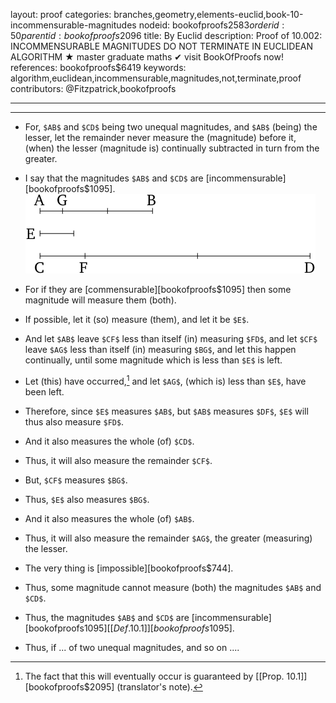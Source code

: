 layout: proof
categories: branches,geometry,elements-euclid,book-10-incommensurable-magnitudes
nodeid: bookofproofs$2583
orderid: 50
parentid: bookofproofs$2096
title: By Euclid
description:  Proof of 10.002: INCOMMENSURABLE MAGNITUDES DO NOT TERMINATE IN EUCLIDEAN ALGORITHM &#9733; master graduate maths &#10004; visit BookOfProofs now!
references: bookofproofs$6419
keywords: algorithm,euclidean,incommensurable,magnitudes,not,terminate,proof
contributors: @Fitzpatrick,bookofproofs

---


---



* For, `$AB$` and `$CD$` being two unequal magnitudes, and `$AB$` (being) the lesser, let the remainder never measure the (magnitude) before it, (when) the lesser (magnitude is) continually subtracted in turn from the greater.
* I say that the magnitudes `$AB$` and `$CD$` are [incommensurable][bookofproofs$1095].
![fig002e](https://github.com/bookofproofs/bookofproofs.github.io/blob/main/_sources/_assets/images/euclid/Book10/fig002e.png?raw=true)

* For if they are [commensurable][bookofproofs$1095] then some magnitude will measure them (both).
* If possible, let it (so) measure (them), and let it be `$E$`.
* And let `$AB$` leave `$CF$` less than itself (in) measuring `$FD$`, and let `$CF$` leave `$AG$` less than itself (in) measuring `$BG$`, and let this happen continually, until some magnitude which is less than `$E$` is left.
* Let (this) have occurred,[^1] and let `$AG$`, (which is) less than `$E$`, have been left.
* Therefore, since `$E$` measures `$AB$`, but `$AB$` measures `$DF$`, `$E$` will thus also measure `$FD$`.
* And it also measures the whole (of) `$CD$`.
* Thus, it will also measure the remainder `$CF$`.
* But, `$CF$` measures `$BG$`.
* Thus, `$E$` also measures `$BG$`.
* And it also measures the whole (of) `$AB$`.
* Thus, it will also measure the remainder `$AG$`, the greater (measuring) the lesser.
* The very thing is [impossible][bookofproofs$744].
* Thus, some magnitude cannot measure (both) the magnitudes `$AB$` and `$CD$`.
* Thus, the magnitudes `$AB$` and `$CD$` are [incommensurable][bookofproofs$1095] [ [Def. 10.1] ][bookofproofs$1095].
* Thus, if ... of two unequal magnitudes, and so on ....

[^1]: The fact that this will eventually occur is guaranteed by [[Prop. 10.1]][bookofproofs$2095] (translator's note).
